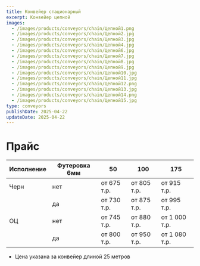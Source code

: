 ```yaml
---
title: Конвейер стационарный
excerpt: Конвейер цепной
images:
  - /images/products/conveyors/chain/Цепной1.png
  - /images/products/conveyors/chain/Цепной2.jpg
  - /images/products/conveyors/chain/Цепной3.jpg
  - /images/products/conveyors/chain/Цепной4.jpg
  - /images/products/conveyors/chain/Цепной6.jpg
  - /images/products/conveyors/chain/Цепной7.jpg
  - /images/products/conveyors/chain/Цепной8.jpg
  - /images/products/conveyors/chain/Цепной9.jpg
  - /images/products/conveyors/chain/Цепной10.jpg
  - /images/products/conveyors/chain/Цепной11.jpg
  - /images/products/conveyors/chain/Цепной12.png
  - /images/products/conveyors/chain/Цепной13.jpg
  - /images/products/conveyors/chain/Цепной14.png
  - /images/products/conveyors/chain/Цепной15.jpg
type: conveyors
publishDate: 2025-04-22
updateDate: 2025-04-22
---
```


# Прайс

| Исполнение | Футеровка 6мм | 50          | 100         | 175           |
| ---------- | ------------- | ----------- | ----------- | ------------- |
| Черн       | нет           | от 675 т.р. | от 805 т.р. | от 915 т.р.   |
|            | да            | от 730 т.р. | от 875 т.р. | от 995 т.р.   |
| ОЦ         | нет           | от 745 т.р. | от 880 т.р. | от 1 000 т.р. |
|            | да            | от 800 т.р. | от 950 т.р. | от 1 080 т.р. |

- Цена указана за конвейер длиной 25 метров
